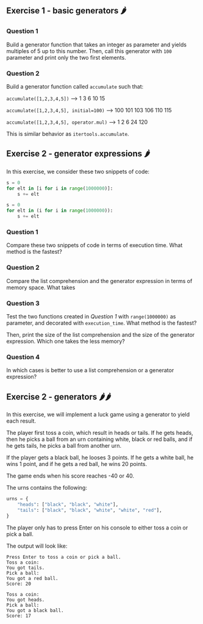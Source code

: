## Exercise 1 - basic generators 🌶

### Question 1

Build a generator function that takes an integer as parameter and yields multiples of 5 up to this number. Then, call this generator with ```100``` parameter and print only the two first elements.

### Question 2

Build a generator function called ```accumulate``` such that:

```accumulate([1,2,3,4,5])``` --> 1 3 6 10 15

```accumulate([1,2,3,4,5], initial=100)``` --> 100 101 103 106 110 115

```accumulate([1,2,3,4,5], operator.mul)``` --> 1 2 6 24 120

This is similar behavior as ```itertools.accumulate```.

## Exercise 2 - generator expressions 🌶 

In this exercise, we consider these two snippets of code:
```py
s = 0
for elt in [i for i in range(1000000)]:
    s += elt
```

```py
s = 0
for elt in (i for i in range(1000000)):
    s += elt
```

### Question 1

Compare these two snippets of code in terms of execution time. What method is the fastest?

### Question 2

Compare the list comprehension and the generator expression in terms of memory space. What takes 


### Question 3

Test the two functions created in *Question 1* with ```range(1000000)``` as parameter, and decorated with ```execution_time```. What method is the fastest?

Then, print the size of the list comprehension and the size of the generator expression. Which one takes the less memory?

### Question 4

In which cases is better to use a list comprehension or a generator expression?

## Exercise 2 - generators 🌶🌶 

In this exercise, we will implement a luck game using a generator to yield each result.

The player first toss a coin, which result in heads or tails. If he gets heads, then he picks a ball from an urn containing white, black or red balls, and if he gets tails, he picks a ball from another urn.

If the player gets a black ball, he looses 3 points. If he gets a white ball, he wins 1 point, and if he gets a red ball, he wins 20 points.

The game ends when his score reaches -40 or 40.

The urns contains the following:
```py
urns = {
    "heads": ["black", "black", "white"],
    "tails": ["black", "black", "white", "white", "red"],
}
```

The player only has to press Enter on his console to either toss a coin or pick a ball.

The output will look like:

```
Press Enter to toss a coin or pick a ball.
Toss a coin:
You got tails.
Pick a ball:
You got a red ball.
Score: 20

Toss a coin:
You got heads.
Pick a ball:
You got a black ball.
Score: 17
```



